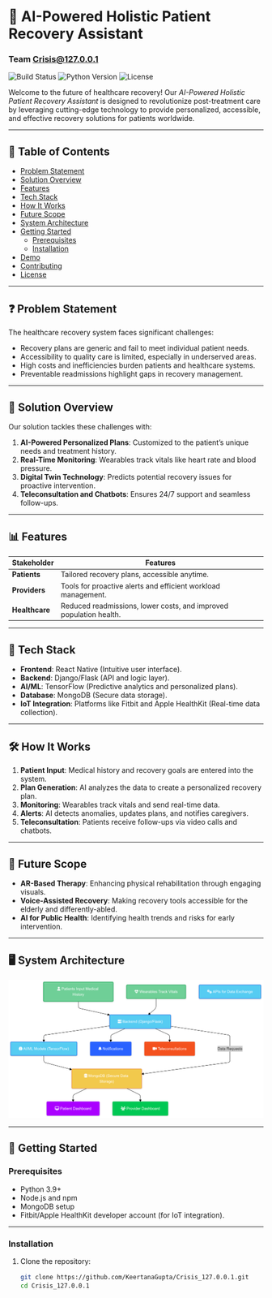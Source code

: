 # 🌟 AI-Powered Holistic Patient Recovery Assistant  
### Team Crisis@127.0.0.1  

![Build Status](https://img.shields.io/badge/build-passing-brightgreen) ![Python Version](https://img.shields.io/badge/python-3.9%2B-blue) ![License](https://img.shields.io/badge/license-MIT-blue)


Welcome to the future of healthcare recovery! Our *AI-Powered Holistic Patient Recovery Assistant* is designed to revolutionize post-treatment care by leveraging cutting-edge technology to provide personalized, accessible, and effective recovery solutions for patients worldwide.

---

## 📖 Table of Contents
- [Problem Statement](#problem-statement)
- [Solution Overview](#solution-overview)
- [Features](#features)
- [Tech Stack](#tech-stack)
- [How It Works](#how-it-works)
- [Future Scope](#future-scope)
- [System Architecture](#system-architecture)
- [Getting Started](#getting-started)
  - [Prerequisites](#prerequisites)
  - [Installation](#installation)
- [Demo](#demo)
- [Contributing](#contributing)
- [License](#license)

---

## ❓ Problem Statement  
The healthcare recovery system faces significant challenges:  
- Recovery plans are generic and fail to meet individual patient needs.  
- Accessibility to quality care is limited, especially in underserved areas.  
- High costs and inefficiencies burden patients and healthcare systems.  
- Preventable readmissions highlight gaps in recovery management.

---

## 🚀 Solution Overview  
Our solution tackles these challenges with:  
1. **AI-Powered Personalized Plans**: Customized to the patient’s unique needs and treatment history.  
2. **Real-Time Monitoring**: Wearables track vitals like heart rate and blood pressure.  
3. **Digital Twin Technology**: Predicts potential recovery issues for proactive intervention.  
4. **Teleconsultation and Chatbots**: Ensures 24/7 support and seamless follow-ups.

---

## 📊 Features  
| Stakeholder       | Features                                                                 |
|-------------------|---------------------------------------------------------------------------|
| **Patients**      | Tailored recovery plans, accessible anytime.                             |
| **Providers**     | Tools for proactive alerts and efficient workload management.            |
| **Healthcare**    | Reduced readmissions, lower costs, and improved population health.       |

---

## 🔧 Tech Stack  
- **Frontend**: React Native (Intuitive user interface).  
- **Backend**: Django/Flask (API and logic layer).  
- **AI/ML**: TensorFlow (Predictive analytics and personalized plans).  
- **Database**: MongoDB (Secure data storage).  
- **IoT Integration**: Platforms like Fitbit and Apple HealthKit (Real-time data collection).

---

## 🛠️ How It Works  
1. **Patient Input**: Medical history and recovery goals are entered into the system.  
2. **Plan Generation**: AI analyzes the data to create a personalized recovery plan.  
3. **Monitoring**: Wearables track vitals and send real-time data.  
4. **Alerts**: AI detects anomalies, updates plans, and notifies caregivers.  
5. **Teleconsultation**: Patients receive follow-ups via video calls and chatbots.

---

## 🔮 Future Scope  
- **AR-Based Therapy**: Enhancing physical rehabilitation through engaging visuals.  
- **Voice-Assisted Recovery**: Making recovery tools accessible for the elderly and differently-abled.  
- **AI for Public Health**: Identifying health trends and risks for early intervention.

---

## 🖥️ System Architecture  
![System Architecture](system_architecture.png)

---

## 🚀 Getting Started  
### Prerequisites  
- Python 3.9+  
- Node.js and npm  
- MongoDB setup  
- Fitbit/Apple HealthKit developer account (for IoT integration).  

---

### Installation  
1. Clone the repository:  
   ```bash  
   git clone https://github.com/KeertanaGupta/Crisis_127.0.0.1.git  
   cd Crisis_127.0.0.1  
